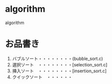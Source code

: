# algorithm
algorithm

# お品書き
1. バブルソート・・・・・・・・(bubble_sort.c)
1. 選択ソート　・・・・・・・・[selection_sort.c]
1. 挿入ソート　・・・・・・・・[insertion_sort.c]
1. クイックソート　・・・・・・
